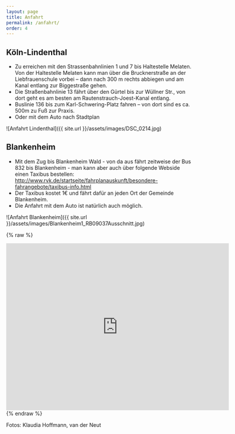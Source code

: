 ```yaml
---
layout: page
title: Anfahrt
permalink: /anfahrt/
order: 4
---
```


## Köln-Lindenthal

 - Zu erreichen mit den Strassenbahnlinien 1 und 7 bis Haltestelle Melaten. Von der Haltestelle Melaten kann man über die Brucknerstraße an der Liebfrauenschule vorbei – dann nach 300 m rechts abbiegen und am Kanal entlang zur Biggestraße gehen.
 - Die Straßenbahnlinie 13 fährt über den Gürtel bis zur Wüllner Str., von dort geht es am besten am Rautenstrauch-Joest-Kanal entlang.
 - Buslinie 136 bis zum Karl-Schwering-Platz fahren – von dort sind es ca. 500m zu Fuß zur Praxis.
 - Oder mit dem Auto nach Stadtplan

![Anfahrt Lindenthal]({{ site.url }}/assets/images/DSC_0214.jpg)


## Blankenheim

 - Mit dem Zug bis Blankenheim Wald - von da aus fährt zeitweise der Bus 832 bis Blankenheim - man kann aber auch über folgende Webside einen Taxibus bestellen:
http://www.rvk.de/startseite/fahrplanauskunft/besondere-fahrangebote/taxibus-info.html
 - Der Taxibus kostet 1€ und fährt dafür an jeden Ort der Gemeinde Blankenheim.
 - Die Anfahrt mit dem Auto ist natürlich auch möglich.

![Anfahrt Blankenheim]({{ site.url }}/assets/images/Blankenheim1_RB09037Ausschnitt.jpg)

{% raw %}
<iframe src="https://www.google.com/maps/embed?pb=!1m18!1m12!1m3!1d12084.130096763982!2d6.670900860247663!3d50.452733442047595!2m3!1f0!2f0!3f0!3m2!1i1024!2i768!4f13.1!3m3!1m2!1s0x47bfa720cd670d29%3A0x69b58eb0f389adf6!2sEichergasse%2024%2C%2053945%20Blankenheim!5e0!3m2!1sen!2sde!4v1578562944912!5m2!1sen!2sde" width="600" height="450" frameborder="0" style="border:0;" allowfullscreen=""></iframe>
{% endraw %}

Fotos: Klaudia Hoffmann, van der Neut
